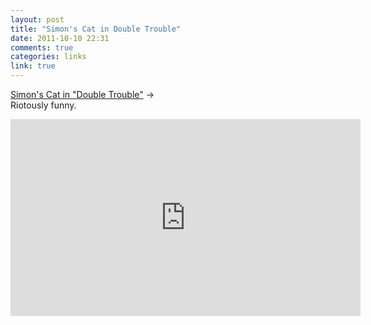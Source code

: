 ```yaml
---
layout: post
title: "Simon's Cat in Double Trouble"
date: 2011-10-10 22:31
comments: true
categories: links
link: true
---
```

[Simon's Cat in "Double Trouble"](http://www.youtube.com/embed/3VLcLH97eRw "Simon's Cat in Double Trouble") &rarr;  
Riotously funny.
<iframe width="560" height="315" src="http://www.youtube.com/embed/3VLcLH97eRw" frameborder="0" allowfullscreen></iframe>
